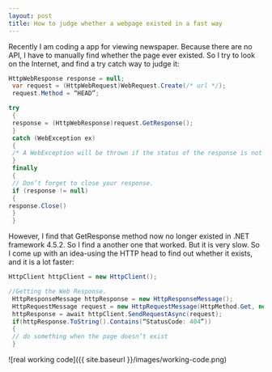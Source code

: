 ```yaml
---
layout: post
title: How to judge whether a webpage existed in a fast way
---
```


Recently I am coding a app for viewing newspaper. Because there are no API, I have to manually find whether the page ever existed. So I try to look on the Internet, and find a try catch way to judge it:

```c#
HttpWebResponse response = null;
 var request = (HttpWebRequest)WebRequest.Create(/* url */);
 request.Method = “HEAD”;

try
 {
 response = (HttpWebResponse)request.GetResponse();
 }
 catch (WebException ex)
 {
 /* A WebException will be thrown if the status of the response is not `200 OK` */
 }
 finally
 {
 // Don’t forget to close your response.
 if (response != null)
 {
response.Close()
 }
 }
```

However, I find that GetResponse method now no longer existed in .NET framework 4.5.2. So I find a another one that worked. But it is very slow. So I come up with an idea-using the HTTP head to find out whether it exists, and it is a lot faster:

```C#
HttpClient httpClient = new HttpClient();

//Getting the Web Response.
 HttpResponseMessage httpResponse = new HttpResponseMessage();
 HttpRequestMessage request = new HttpRequestMessage(HttpMethod.Get, new Uri(website));
 httpResponse = await httpClient.SendRequestAsync(request);
 if(httpResponse.ToString().Contains(“StatusCode: 404”))
 {
 // do something when the page doesn’t exist
 }
```

![real working code]({{ site.baseurl }}/images/working-code.png)